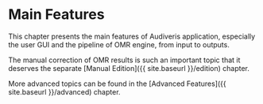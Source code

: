# Main Features

This chapter presents the main features of Audiveris application, especially the user GUI and the
pipeline of OMR engine, from input to outputs.

The manual correction of OMR results is such an important topic that it deserves the separate
[Manual Edition]({{ site.baseurl }}/edition) chapter.

More advanced topics can be found in the [Advanced Features]({{ site.baseurl }}/advanced) chapter.
